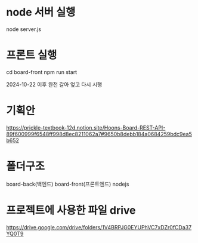 # node 서버 실행
node server.js

# 프론트 실행 
cd board-front
npm run start

2024-10-22 이후 완전 갈아 엎고 다시 시행 

# 기획안 
https://prickle-textbook-12d.notion.site/Hoons-Board-REST-API-89f600999f6548ff998d8ec8211062a7#9650b8debb184a0684259bdc9ea5b652

# 폴더구조
board-back(백엔드) 
board-front(프론트엔드)
nodejs

# 프로젝트에 사용한 파일 drive 
https://drive.google.com/drive/folders/1V4BRPJG0EYUPhVC7xDZr0fCDa37YQ0T9
